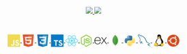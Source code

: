 <div align="center">
  <a href="https://github.com/flpdorea">
  <img src="https://github-readme-stats.vercel.app/api?username=flpdorea&show_icons=false&theme=graywhite&include_all_commits=true&count_private=true&hide_rank=true&hide_border=true&disable_animations=true"/>
  <img src="https://github-readme-stats.vercel.app/api/top-langs/?username=flpdorea&langs_count=6&theme=graywhite&hide_border=true&disable_animations=true"/>
</div>
  
##
<div align="center">
  <div style="display: inline_block"><br>
    <img align="center" alt="JavaScript" height="30" width="30" src="https://raw.githubusercontent.com/devicons/devicon/master/icons/javascript/javascript-plain.svg">
    <img align="center" alt="HTML" height="30" width="30" src="https://raw.githubusercontent.com/devicons/devicon/master/icons/html5/html5-original.svg">
    <img align="center" alt="CSS" height="30" width="30" src="https://raw.githubusercontent.com/devicons/devicon/master/icons/css3/css3-original.svg">
    <img align="center" alt="TypeScript" height="30" width="30" src="https://raw.githubusercontent.com/devicons/devicon/master/icons/typescript/typescript-original.svg">
    <img align="center" alt="React" height="30" width="30" src="https://raw.githubusercontent.com/devicons/devicon/master/icons/react/react-original.svg">
    <img align="center" alt="NodeJS" height="30" width="30" src="https://raw.githubusercontent.com/devicons/devicon/master/icons/nodejs/nodejs-original.svg">
    <img align="center" alt="Express" height="30" width="30" src="https://raw.githubusercontent.com/devicons/devicon/master/icons/express/express-original.svg">
    <img align="center" alt="MongoDB" height="30" width="30" src="https://raw.githubusercontent.com/devicons/devicon/master/icons/mongodb/mongodb-original.svg">
    <img align="center" alt="Python" height="30" width="30" src="https://raw.githubusercontent.com/devicons/devicon/master/icons/python/python-original.svg">
    <img align="center" alt="MySQL" height="30" width="30" src="https://raw.githubusercontent.com/devicons/devicon/master/icons/mysql/mysql-original.svg">
    <img align="center" alt="Linux" height="30" width="30" src="https://raw.githubusercontent.com/devicons/devicon/master/icons/linux/linux-original.svg">
    <img align="center" alt="Ubuntu" height="30" width="30" src="https://raw.githubusercontent.com/devicons/devicon/master/icons/ubuntu/ubuntu-plain.svg">
  </div>
</div>
